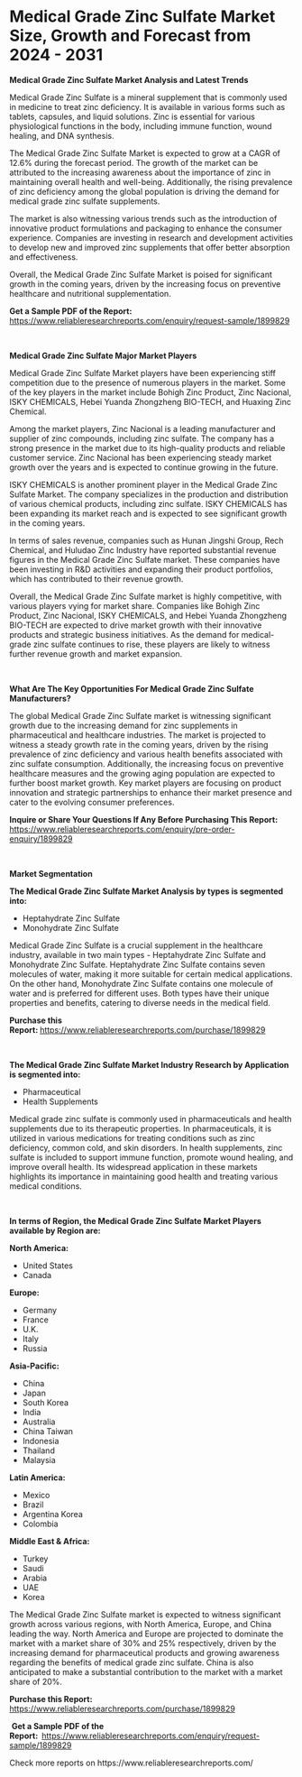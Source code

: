 <p><h1>Medical Grade Zinc Sulfate Market Size, Growth and Forecast from 2024 - 2031</h1></p><p><strong>Medical Grade Zinc Sulfate Market Analysis and Latest Trends</strong></p>
<p><p>Medical Grade Zinc Sulfate is a mineral supplement that is commonly used in medicine to treat zinc deficiency. It is available in various forms such as tablets, capsules, and liquid solutions. Zinc is essential for various physiological functions in the body, including immune function, wound healing, and DNA synthesis.</p><p>The Medical Grade Zinc Sulfate Market is expected to grow at a CAGR of 12.6% during the forecast period. The growth of the market can be attributed to the increasing awareness about the importance of zinc in maintaining overall health and well-being. Additionally, the rising prevalence of zinc deficiency among the global population is driving the demand for medical grade zinc sulfate supplements.</p><p>The market is also witnessing various trends such as the introduction of innovative product formulations and packaging to enhance the consumer experience. Companies are investing in research and development activities to develop new and improved zinc supplements that offer better absorption and effectiveness.</p><p>Overall, the Medical Grade Zinc Sulfate Market is poised for significant growth in the coming years, driven by the increasing focus on preventive healthcare and nutritional supplementation.</p></p>
<p><strong>Get a Sample PDF of the Report:&nbsp;</strong> <a href="https://www.reliableresearchreports.com/enquiry/request-sample/1899829">https://www.reliableresearchreports.com/enquiry/request-sample/1899829</a></p>
<p>&nbsp;</p>
<p><strong>Medical Grade Zinc Sulfate Major Market Players</strong></p>
<p><p>Medical Grade Zinc Sulfate Market players have been experiencing stiff competition due to the presence of numerous players in the market. Some of the key players in the market include Bohigh Zinc Product, Zinc Nacional, ISKY CHEMICALS, Hebei Yuanda Zhongzheng BIO-TECH, and Huaxing Zinc Chemical.</p><p>Among the market players, Zinc Nacional is a leading manufacturer and supplier of zinc compounds, including zinc sulfate. The company has a strong presence in the market due to its high-quality products and reliable customer service. Zinc Nacional has been experiencing steady market growth over the years and is expected to continue growing in the future.</p><p>ISKY CHEMICALS is another prominent player in the Medical Grade Zinc Sulfate Market. The company specializes in the production and distribution of various chemical products, including zinc sulfate. ISKY CHEMICALS has been expanding its market reach and is expected to see significant growth in the coming years.</p><p>In terms of sales revenue, companies such as Hunan Jingshi Group, Rech Chemical, and Huludao Zinc Industry have reported substantial revenue figures in the Medical Grade Zinc Sulfate market. These companies have been investing in R&D activities and expanding their product portfolios, which has contributed to their revenue growth.</p><p>Overall, the Medical Grade Zinc Sulfate market is highly competitive, with various players vying for market share. Companies like Bohigh Zinc Product, Zinc Nacional, ISKY CHEMICALS, and Hebei Yuanda Zhongzheng BIO-TECH are expected to drive market growth with their innovative products and strategic business initiatives. As the demand for medical-grade zinc sulfate continues to rise, these players are likely to witness further revenue growth and market expansion.</p></p>
<p>&nbsp;</p>
<p><strong>What Are The Key Opportunities For Medical Grade Zinc Sulfate Manufacturers?</strong></p>
<p><p>The global Medical Grade Zinc Sulfate market is witnessing significant growth due to the increasing demand for zinc supplements in pharmaceutical and healthcare industries. The market is projected to witness a steady growth rate in the coming years, driven by the rising prevalence of zinc deficiency and various health benefits associated with zinc sulfate consumption. Additionally, the increasing focus on preventive healthcare measures and the growing aging population are expected to further boost market growth. Key market players are focusing on product innovation and strategic partnerships to enhance their market presence and cater to the evolving consumer preferences.</p></p>
<p><strong>Inquire or Share Your Questions If Any Before Purchasing This Report:</strong> <a href="https://www.reliableresearchreports.com/enquiry/pre-order-enquiry/1899829">https://www.reliableresearchreports.com/enquiry/pre-order-enquiry/1899829</a></p>
<p>&nbsp;</p>
<p><strong>Market Segmentation</strong></p>
<p><strong>The Medical Grade Zinc Sulfate Market Analysis by types is segmented into:</strong></p>
<p><ul><li>Heptahydrate Zinc Sulfate</li><li>Monohydrate Zinc Sulfate</li></ul></p>
<p><p>Medical Grade Zinc Sulfate is a crucial supplement in the healthcare industry, available in two main types - Heptahydrate Zinc Sulfate and Monohydrate Zinc Sulfate. Heptahydrate Zinc Sulfate contains seven molecules of water, making it more suitable for certain medical applications. On the other hand, Monohydrate Zinc Sulfate contains one molecule of water and is preferred for different uses. Both types have their unique properties and benefits, catering to diverse needs in the medical field.</p></p>
<p><strong>Purchase this Report:&nbsp;</strong><a href="https://www.reliableresearchreports.com/purchase/1899829">https://www.reliableresearchreports.com/purchase/1899829</a></p>
<p>&nbsp;</p>
<p><strong>The Medical Grade Zinc Sulfate Market Industry Research by Application is segmented into:</strong></p>
<p><ul><li>Pharmaceutical</li><li>Health Supplements</li></ul></p>
<p><p>Medical grade zinc sulfate is commonly used in pharmaceuticals and health supplements due to its therapeutic properties. In pharmaceuticals, it is utilized in various medications for treating conditions such as zinc deficiency, common cold, and skin disorders. In health supplements, zinc sulfate is included to support immune function, promote wound healing, and improve overall health. Its widespread application in these markets highlights its importance in maintaining good health and treating various medical conditions.</p></p>
<p>&nbsp;</p>
<p><strong>In terms of Region, the Medical Grade Zinc Sulfate Market Players available by Region are:</strong></p>
<p>
    <p> <strong> North America: </strong>
        <ul>
            <li>United States</li>
            <li>Canada</li>
        </ul>
        </p> 
    <p> <strong> Europe: </strong>
        <ul>
            <li>Germany</li>
            <li>France</li>
            <li>U.K.</li>
            <li>Italy</li>
            <li>Russia</li>
        </ul>
        </p> 
    <p> <strong> Asia-Pacific: </strong>
        <ul>
            <li>China</li>
            <li>Japan</li>
            <li>South Korea</li>
            <li>India</li>
            <li>Australia</li>
            <li>China Taiwan</li>
            <li>Indonesia</li>
            <li>Thailand</li>
            <li>Malaysia</li>
        </ul>
        </p> 
    <p> <strong> Latin America: </strong>
        <ul>
            <li>Mexico</li>
            <li>Brazil</li>
            <li>Argentina Korea</li>
            <li>Colombia</li>
        </ul>
        </p> 
    <p> <strong> Middle East & Africa: </strong>
        <ul>
            <li>Turkey</li>
            <li>Saudi</li>
            <li>Arabia</li>
            <li>UAE</li>
            <li>Korea</li>
        </ul>
    </p>
    </p>
<p><p>The Medical Grade Zinc Sulfate market is expected to witness significant growth across various regions, with North America, Europe, and China leading the way. North America and Europe are projected to dominate the market with a market share of 30% and 25% respectively, driven by the increasing demand for pharmaceutical products and growing awareness regarding the benefits of medical grade zinc sulfate. China is also anticipated to make a substantial contribution to the market with a market share of 20%.</p></p>
<p><strong>Purchase this Report: </strong><a href="https://www.reliableresearchreports.com/purchase/1899829">https://www.reliableresearchreports.com/purchase/1899829</a></p>
<p>&nbsp;<strong>Get a Sample PDF of the Report:&nbsp;&nbsp;</strong><a href="https://www.reliableresearchreports.com/enquiry/request-sample/1899829">https://www.reliableresearchreports.com/enquiry/request-sample/1899829</a></p>
<p><strong></strong></p>
<p>Check more reports on https://www.reliableresearchreports.com/</p>